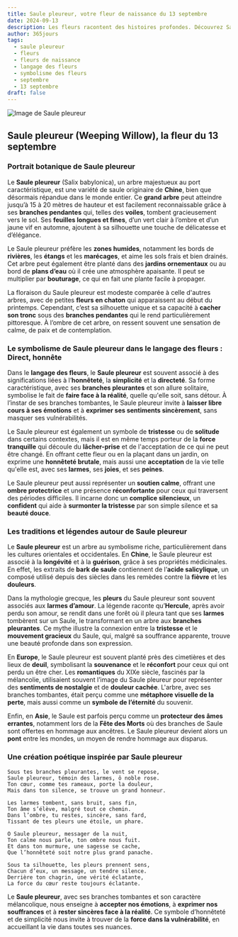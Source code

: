 ```yaml
---
title: Saule pleureur, votre fleur de naissance du 13 septembre
date: 2024-09-13
description: Les fleurs racontent des histoires profondes. Découvrez Saule pleureur, votre fleur de naissance du 13 septembre, ses symboles et récits fascinants. Plongez dans sa signification et son langage unique dans l'art floral.
author: 365jours
tags:
  - saule pleureur
  - fleurs
  - fleurs de naissance
  - langage des fleurs
  - symbolisme des fleurs
  - septembre
  - 13 septembre
draft: false
---
```



![Image de Saule pleureur](https://cdn.pixabay.com/photo/2020/03/24/18/05/weeping-willow-4964961_1280.jpg#center)


## Saule pleureur (Weeping Willow), la fleur du 13 septembre

### Portrait botanique de Saule pleureur

Le **Saule pleureur** (Salix babylonica), un arbre majestueux au port caractéristique, est une variété de saule originaire de **Chine**, bien que désormais répandue dans le monde entier. Ce **grand arbre** peut atteindre jusqu’à 15 à 20 mètres de hauteur et est facilement reconnaissable grâce à ses **branches pendantes** qui, telles des **voiles**, tombent gracieusement vers le sol. Ses **feuilles longues et fines**, d’un vert clair à l’ombre et d’un jaune vif en automne, ajoutent à sa silhouette une touche de délicatesse et d’élégance.

Le Saule pleureur préfère les **zones humides**, notamment les bords de **rivières**, les **étangs** et les **marécages**, et aime les sols frais et bien drainés. Cet arbre peut également être planté dans des **jardins ornementaux** ou au bord de **plans d’eau** où il crée une atmosphère apaisante. Il peut se multiplier par **bouturage**, ce qui en fait une plante facile à propager.

La floraison du Saule pleureur est modeste comparée à celle d'autres arbres, avec de petites **fleurs en chaton** qui apparaissent au début du printemps. Cependant, c’est sa silhouette unique et sa capacité à **cacher son tronc** sous des **branches pendantes** qui le rend particulièrement pittoresque. À l’ombre de cet arbre, on ressent souvent une sensation de calme, de paix et de contemplation.

### Le symbolisme de Saule pleureur dans le langage des fleurs : Direct, honnête

Dans le **langage des fleurs**, le **Saule pleureur** est souvent associé à des significations liées à l’**honnêteté**, la **simplicité** et la **directeté**. Sa forme caractéristique, avec ses **branches pleurantes** et son allure solitaire, symbolise le fait de **faire face à la réalité**, quelle qu'elle soit, sans détour. À l’instar de ses branches tombantes, le Saule pleureur invite à **laisser libre cours à ses émotions** et à **exprimer ses sentiments sincèrement**, sans masquer ses vulnérabilités.

Le Saule pleureur est également un symbole de **tristesse** ou de **solitude** dans certains contextes, mais il est en même temps porteur de la **force tranquille** qui découle du **lâcher-prise** et de l'acceptation de ce qui ne peut être changé. En offrant cette fleur ou en la plaçant dans un jardin, on exprime une **honnêteté brutale**, mais aussi une **acceptation** de la vie telle qu'elle est, avec ses **larmes**, ses **joies**, et ses **peines**.

Le Saule pleureur peut aussi représenter un **soutien calme**, offrant une **ombre protectrice** et une présence **réconfortante** pour ceux qui traversent des périodes difficiles. Il incarne donc un **complice silencieux**, un **confident** qui aide à **surmonter la tristesse** par son simple silence et sa **beauté douce**.

### Les traditions et légendes autour de Saule pleureur

Le **Saule pleureur** est un arbre au symbolisme riche, particulièrement dans les cultures orientales et occidentales. En **Chine**, le Saule pleureur est associé à la **longévité** et à la **guérison**, grâce à ses propriétés médicinales. En effet, les extraits de **bark de saule** contiennent de l’**acide salicylique**, un composé utilisé depuis des siècles dans les remèdes contre la **fièvre** et les **douleurs**.

Dans la mythologie grecque, les **pleurs** du Saule pleureur sont souvent associés aux **larmes d’amour**. La légende raconte qu’**Hercule**, après avoir perdu son amour, se rendit dans une forêt où il pleura tant que ses **larmes** tombèrent sur un Saule, le transformant en un arbre aux **branches pleurantes**. Ce mythe illustre la connexion entre la **tristesse** et le **mouvement gracieux** du Saule, qui, malgré sa souffrance apparente, trouve une beauté profonde dans son expression.

En **Europe**, le Saule pleureur est souvent planté près des cimetières et des lieux de **deuil**, symbolisant la **souvenance** et le **réconfort** pour ceux qui ont perdu un être cher. Les **romantiques** du XIXe siècle, fascinés par la mélancolie, utilisaient souvent l’image du Saule pleureur pour représenter des **sentiments de nostalgie** et de **douleur cachée**. L'arbre, avec ses branches tombantes, était perçu comme une **métaphore visuelle de la perte**, mais aussi comme un **symbole de l’éternité** du souvenir.

Enfin, en **Asie**, le Saule est parfois perçu comme un **protecteur des âmes errantes**, notamment lors de la **Fête des Morts** où des branches de Saule sont offertes en hommage aux ancêtres. Le Saule pleureur devient alors un **pont** entre les mondes, un moyen de rendre hommage aux disparus.

### Une création poétique inspirée par Saule pleureur

```
Sous tes branches pleurantes, le vent se repose,
Saule pleureur, témoin des larmes, ô noble rose.
Ton cœur, comme tes rameaux, porte la douleur,
Mais dans ton silence, se trouve un grand honneur.

Les larmes tombent, sans bruit, sans fin,
Ton âme s’élève, malgré tout ce chemin.
Dans l’ombre, tu restes, sincère, sans fard,
Tissant de tes pleurs une étoile, un phare.

O Saule pleureur, messager de la nuit,
Ton calme nous parle, ton ombre nous fuit.
Et dans ton murmure, une sagesse se cache,
Que l’honnêteté soit notre plus grand panache.

Sous ta silhouette, les pleurs prennent sens,
Chacun d’eux, un message, un tendre silence.
Derrière ton chagrin, une vérité éclatante,
La force du cœur reste toujours éclatante.
```

Le **Saule pleureur**, avec ses branches tombantes et son caractère mélancolique, nous enseigne à **accepter nos émotions**, à **exprimer nos souffrances** et à **rester sincères face à la réalité**. Ce symbole d’honnêteté et de simplicité nous invite à trouver de la **force dans la vulnérabilité**, en accueillant la vie dans toutes ses nuances.

